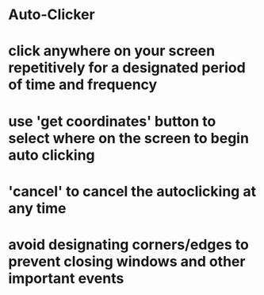 # Auto-Clicker

# click anywhere on your screen repetitively for a designated period of time and frequency
# use 'get coordinates' button to select where on the screen to begin auto clicking
# 'cancel' to cancel the autoclicking at any time

# avoid designating corners/edges to prevent closing windows and other important events
